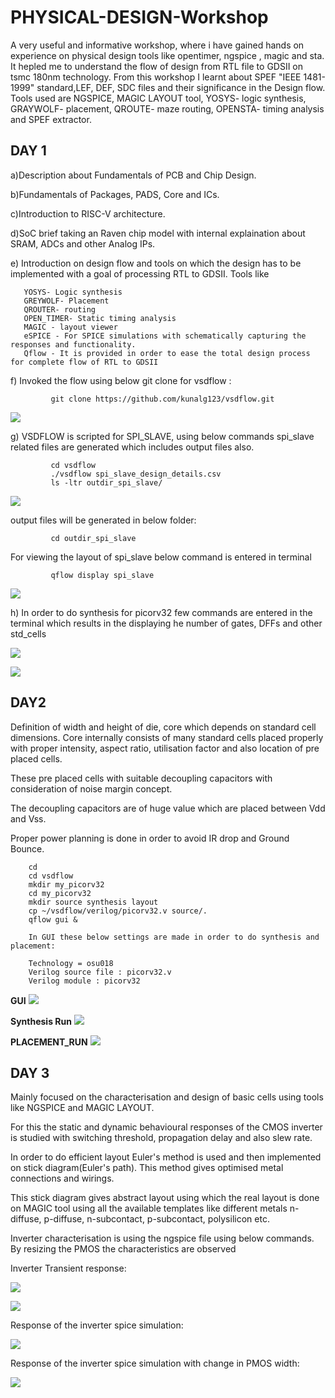 # PHYSICAL-DESIGN-Workshop
A very useful and informative workshop, where i have gained hands on experience on physical design tools like opentimer, ngspice , magic and sta. It hepled me to understand the flow of design from RTL file to GDSII on tsmc 180nm technology. From this workshop I learnt about SPEF "IEEE 1481-1999" standard,LEF, DEF, SDC files and their significance in the Design flow. Tools used are NGSPICE, MAGIC LAYOUT tool, YOSYS- logic synthesis, GRAYWOLF- placement, QROUTE- maze routing, OPENSTA- timing analysis and SPEF extractor.


## DAY 1 
    
   a)Description about Fundamentals of PCB and Chip Design.
    
   b)Fundamentals of Packages, PADS, Core and ICs.
    
   c)Introduction to RISC-V architecture.
    
   d)SoC brief taking an Raven chip model with internal explaination about SRAM, ADCs and other Analog IPs.
    
   e) Introduction on design flow and tools on which the design has to be implemented with a goal of processing RTL to GDSII. Tools like 
    
       YOSYS- Logic synthesis
       GREYWOLF- Placement 
       QROUTER- routing
       OPEN_TIMER- Static timing analysis
       MAGIC - layout viewer
       eSPICE - For SPICE simulations with schematically capturing the responses and functionality.
       Qflow - It is provided in order to ease the total design process for complete flow of RTL to GDSII 
       
   f) Invoked the flow using  below git clone for vsdflow : 
            
             git clone https://github.com/kunalg123/vsdflow.git
             
 ![](images/1.vsdflow.JPG)
 
   g) VSDFLOW is scripted for SPI_SLAVE, using below commands spi_slave related files are generated which includes output files also.
        
             cd vsdflow
             ./vsdflow spi_slave_design_details.csv
             ls -ltr outdir_spi_slave/
             
   ![](images/DAY1spi_output.JPG)
        
  output files will be generated in below folder:
             
             cd outdir_spi_slave
         
  For viewing the layout of spi_slave below command is entered in terminal
             
             qflow display spi_slave
  
  ![](images/DAY1layout_spi.JPG)
  
  
   h) In order to do synthesis for picorv32 few commands are entered in the terminal which results in the displaying 
    he number of gates, DFFs and other std_cells
    
  ![](images/DAY1Create_picorv32.JPG)
  
  ![](images/DAY1synthesis_statistics_of_picorv32.JPG)
  
## DAY2
        
   Definition of width and height of die, core which depends on standard cell dimensions. 
   Core internally consists of many standard cells placed properly with proper intensity, aspect ratio, utilisation factor
   and also location of pre placed cells.
        
   These pre placed cells with suitable decoupling capacitors with consideration of noise margin concept.
 
   The decoupling capacitors are of huge value which are placed between Vdd and Vss.
 
   Proper power planning is done in order to avoid IR drop and Ground Bounce.
 
        cd
        cd vsdflow
        mkdir my_picorv32
        cd my_picorv32
        mkdir source synthesis layout
        cp ~/vsdflow/verilog/picorv32.v source/.
        qflow gui &
        
        In GUI these below settings are made in order to do synthesis and placement:
        
        Technology = osu018
        Verilog source file : picorv32.v
        Verilog module : picorv32
        
   **GUI**
 ![](images/DAY1synthesis_statistics_of_picorv32.JPG)
 
 
   **Synthesis Run**
 ![](images/DAY1synthesis_statistics_of_picorv32.JPG) 
 
   
   **PLACEMENT_RUN**
 ![](images/PLACEMENT_RUN.png)
 
## DAY 3
 
   Mainly focused on the characterisation and design of basic cells using tools like NGSPICE and MAGIC LAYOUT.
   
   For this the static and dynamic behavioural responses of the CMOS inverter is studied with switching threshold,
   propagation delay and also slew rate.
      
   In order to do efficient layout Euler's method is used and then implemented on stick diagram(Euler's path). This method gives optimised
   metal connections and wirings.
   
   This stick diagram gives abstract layout using which the real layout is done on MAGIC tool using all the available templates like different metals
   n-diffuse, p-diffuse, n-subcontact, p-subcontact, polysilicon etc.
      
   Inverter characterisation is using the ngspice file using below commands. By resizing the PMOS the characteristics are observed
      
   Inverter Transient response:
   
  ![](images/ngspice_inv_tran.png)
  
  ![](images/ngspice_inv.png)
 
   Response of the inverter spice simulation:
   
  ![](images/DAY3SVTC.JPG)
  
   Response of the inverter spice simulation with change in PMOS width:
   
  ![](images/DAY3SPMOS_WIDTH_CHANGE.JPG)
 
